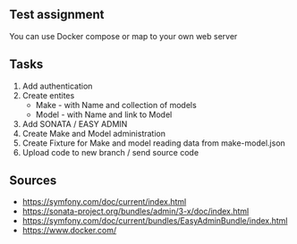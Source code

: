 ## Test assignment

You can use Docker compose or map to your own web server

## Tasks

1. Add authentication 
2. Create entites 
    - Make - with Name and collection of models
    - Model - with Name and link to Model 
3. Add SONATA / EASY ADMIN
4. Create Make and Model administration 
5. Create Fixture for Make and model reading data from make-model.json
6. Upload code to new branch / send source code


## Sources

- https://symfony.com/doc/current/index.html
- https://sonata-project.org/bundles/admin/3-x/doc/index.html
- https://symfony.com/doc/current/bundles/EasyAdminBundle/index.html
- https://www.docker.com/